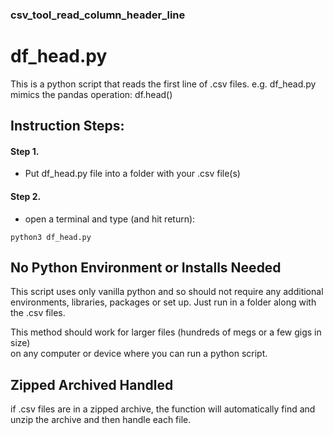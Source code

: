 ### csv_tool_read_column_header_line

# df_head.py

This is a python script that reads 
the first line of .csv files.
e.g. 
df_head.py mimics the pandas operation: df.head()

## Instruction Steps:

#### Step 1. 
- Put df_head.py file into a folder 
with your .csv file(s)

#### Step 2. 
- open a terminal and type (and hit return): 
```
python3 df_head.py
```

## No Python Environment or Installs Needed
This script uses only vanilla python and so
should not require any additional environments,
libraries, packages or set up. Just run in a folder 
along with the .csv files.

This method should work for larger files 
(hundreds of megs or a few gigs in size)  
on any computer or device where you can run 
a python script.

## Zipped Archived Handled
if .csv files are in a zipped archive, the function will
automatically find and unzip the archive and then handle each file.
